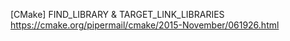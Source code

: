 
[CMake] FIND_LIBRARY & TARGET_LINK_LIBRARIES
https://cmake.org/pipermail/cmake/2015-November/061926.html
